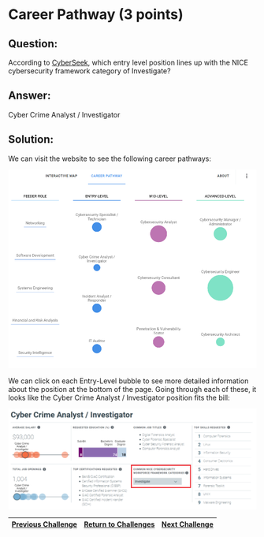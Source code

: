 # Career Pathway (3 points)

## Question:

According to [CyberSeek](http://www.cyberseek.org/pathway.html), which entry level position lines up with the NICE cybersecurity framework category of Investigate?

## Answer:

Cyber Crime Analyst / Investigator

## Solution:

We can visit the website to see the following career pathways:

[![website.png](website.png)](http://www.cyberseek.org/pathway.html)

We can click on each Entry-Level bubble to see more detailed information about the position at the bottom of the page. Going through each of these, it looks like the Cyber Crime Analyst / Investigator position fits the bill:

![investigator.png](investigator.png)

| [Previous Challenge](/Challenges/Collect-And-Operate/7/README.md#top) | [Return to Challenges](/Challenges/../../../#modules) | [Next Challenge](/Challenges/Investigate/2/README.md#top) |
| :------- | :-----: | ------: |
